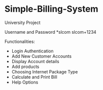 # Simple-Billing-System
University Project

Username and Password
*slcom        slcom+1234

Functionalities:
  * Login Authentication
  * Add New Customer Accounts
  * Display Account details
  * Add products
  * Choosing Internet Package Type
  * Calculate and Print Bill
  * Help Options
  
